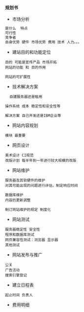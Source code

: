 #### **规划书**

* 市场分析

```js
是什么  特点
可行性
竞争者
自身优势 硬件 市场优势 费用 技术 人力。。。
```

* 建站目的和功能定位

```
目的 可能是宣传产品 市场开拓
网站的功能 和 目的作用

网站的可扩展性
```

* 技术解决方案

```
  自建服务器还是租用

操作系统 成本 稳定性和安全性等

解决方案 自己开发还是IBM企业等
```

* 网站内容规划

```
模块 最重要
```

* 网页设计

```
美术设计 CI规范  
改版计划 每半年到一年进行较大规模的改版
```

* 网站维护

```
服务器及其软硬件的维护  
对其可能出现的问题进行评估，制定响应时间

数据库维护  
内容的更新调整

制订网站维护的规定 制度化
```

* 网站测试

```
服务器稳定性 安全性  
程序和数据库测试  
网页兼容性测试：浏览器 显示器  
其他测试
```

* 网站发布与推广

```
公关  
广告活动  
搜索引擎登记
```

* 建立日程表

```
起止时间 负责人
```

* 费用明细

```

```



